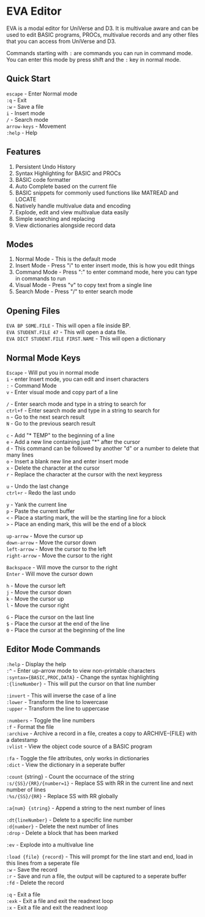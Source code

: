 # EVA Editor

EVA is a modal editor for UniVerse and D3. It is multivalue aware and can be used to edit BASIC programs, PROCs, multivalue records and any other files that you can access from UniVerse and D3.

Commands starting with `:` are commands you can run in command mode. You can enter this mode by press shift and the `:` key in normal mode.

## Quick Start
`escape` - Enter Normal mode  
`:q` - Exit  
`:w` - Save a file  
`i` - Insert mode  
`/` - Search mode  
`arrow-keys` - Movement  
`:help` - Help

## Features
1. Persistent Undo History
2. Syntax Highlighting for BASIC and PROCs
3. BASIC code formatter
4. Auto Complete based on the current file
5. BASIC snippets for commonly used functions like MATREAD and LOCATE
6. Natively handle multivalue data and encoding
7. Explode, edit and view multivalue data easily
8. Simple searching and replacing
9. View dictionaries alongside record data

## Modes
1. Normal Mode - This is the default mode  
2. Insert Mode - Press "i" to enter insert mode, this is how you edit things  
3. Command Mode - Press ":" to enter command mode, here you can type in commands to run  
4. Visual Mode -  Press "v" to copy text from a single line  
5. Search Mode - Press "/" to enter search mode  

## Opening Files
`EVA BP SOME.FILE` - This will open a file inside BP.  
`EVA STUDENT.FILE 47` - This will open a data file.  
`EVA DICT STUDENT.FILE FIRST.NAME` - This will open a dictionary  

## Normal Mode Keys
`Escape` - Will put you in normal mode  
`i` - enter Insert mode, you can edit and insert characters  
`:` - Command Mode  
`v` - Enter visual mode and copy part of a line  

`/` - Enter search mode and type in a string to search for  
`ctrl+f` - Enter search mode and type in a string to search for  
`n` - Go to the next search result  
`N` - Go to the previous search result  

`c` - Add "* TEMP" to the beginning of a line  
`e` - Add a new line containing just "*" after the cursor  
`d` - This command can be followed by another "d" or a number to delete that many lines  
`o` - Insert a blank new line and enter insert mode  
`x` - Delete the character at the cursor  
`r` - Replace the character at the cursor with the next keypress  

`u` - Undo the last change  
`ctrl+r` - Redo the last undo  

`y` - Yank the current line  
`p` - Paste the current buffer  
`<` - Place a starting mark, the will be the starting line for a block  
`>` - Place an ending mark, this will be the end of a block  

`up-arrow` - Move the cursor up  
`down-arrow` - Move the cursor down  
`left-arrow` - Move the cursor to the left  
`right-arrow` - Move the cursor to the right  

`Backspace` - Will move the cursor to the right  
`Enter` - Will move the cursor down  

`h` - Move the cursor left    
`j` - Move the cursor down    
`k` - Move the cursor up  
`l` - Move the cursor right  

`G` - Place the cursor on the last line  
`$` - Place the cursor at the end of the line  
`0` - Place the cursor at the beginning of the line  

## Editor Mode Commands
`:help` - Display the help  
`:^` - Enter up-arrow mode to view non-printable characters  
`:syntax={BASIC,PROC,DATA}` - Change the syntax highlighting  
`:{lineNumber}` - This will put the cursor on that line number  

`:invert` - This will inverse the case of a line  
`:lower` - Transform the line to lowercase  
`:upper` - Transform the line to uppercase  

`:numbers` - Toggle the line numbers   
`:f` - Format the file  
`:archive` - Archive a record in a file, creates a copy to ARCHIVE-{FILE} with a datestamp  
`:vlist` - View the object code source of a BASIC program  

`:fa` - Toggle the file attributes, only works in dictionaries  
`:dict` - View the dictionary in a seperate buffer  

`:count` {string} - Count the occurnace of the string  
`:s/{SS}/{RR}/{number=1}` - Replace SS with RR in the current line and next number of lines  
`:%s/{SS}/{RR}` - Replace SS with RR globally  

`:a{num} {string}` - Append a string to the next number of lines  

`:dt{lineNumber}` - Delete to a specific line number  
`:d{number}` - Delete the next number of lines  
`:drop` - Delete a block that has been marked  

`:ev` - Explode into a multivalue line  

`:load {file} {record}` - This will prompt for the line start and end, load in this lines from a seperate file  
`:w` - Save the record  
`:r` - Save and run a file, the output will be captured to a seperate buffer  
`:fd` - Delete the record  

`:q` - Exit a file  
`:exk` - Exit a file and exit the readnext loop  
`:x` - Exit a file and exit the readnext loop  
